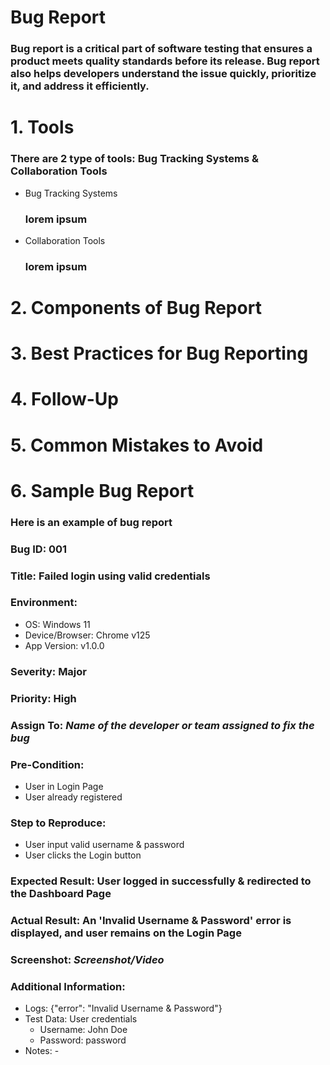 # Bug Report
### Bug report is a critical part of software testing that ensures a product meets quality standards before its release. Bug report also helps developers understand the issue quickly, prioritize it, and address it efficiently.

# 1. Tools
### There are 2 type of tools: Bug Tracking Systems & Collaboration Tools
 * Bug Tracking Systems
   ### lorem ipsum
 * Collaboration Tools
   ### lorem ipsum

# 2. Components of Bug Report

# 3. Best Practices for Bug Reporting

# 4. Follow-Up

# 5. Common Mistakes to Avoid

# 6. Sample Bug Report
### Here is an example of bug report
### Bug ID: 001
### Title: Failed login using valid credentials
### Environment:
  * OS: Windows 11
  * Device/Browser: Chrome v125
  * App Version: v1.0.0
### Severity: Major
### Priority: High
### Assign To: _Name of the developer or team assigned to fix the bug_
### Pre-Condition:
  * User in Login Page
  * User already registered
### Step to Reproduce:
  * User input valid username & password
  * User clicks the Login button
### Expected Result: User logged in successfully & redirected to the Dashboard Page
### Actual Result: An 'Invalid Username & Password' error is displayed, and user remains on the Login Page
### Screenshot: _Screenshot/Video_
### Additional Information:
  * Logs: {"error": "Invalid Username & Password"}
  * Test Data: User credentials
      * Username: John Doe
      * Password: password  
  * Notes: -



